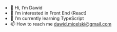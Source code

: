 - 👋 Hi, I’m Dawid
- 👀 I’m interested in Front End (React)
- 🌱 I’m currently learning TypeScript
- 📫 How to reach me dawid.micelski@gmail.com

<!---
Dawidm213/Dawidm213 is a ✨ special ✨ repository because its `README.md` (this file) appears on your GitHub profile.
You can click the Preview link to take a look at your changes.
--->
